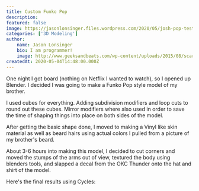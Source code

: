```yaml
---
title: Custom Funko Pop
description: 
featured: false
image: https://jasonlonsinger.files.wordpress.com/2020/05/josh-pop-test-render-1.png?w=1024
categories: ['3D Modeling']
author:
    name: Jason Lonsinger
    bio: I am programmer!
    image: http://www.geeksandbeats.com/wp-content/uploads/2015/08/scared-batman.jpeg
createdAt: 2020-05-04T14:48:00.000Z
---
```


One night I got board (nothing on Netflix I wanted to watch), so I opened up Blender. I decided I was going to make a Funko Pop style model of my brother.

I used cubes for everything. Adding subdivision modifiers and loop cuts to round out these cubes. Mirror modifiers where also used in order to save the time of shaping things into place on both sides of the model.

After getting the basic shape done, I moved to making a Vinyl like skin material as well as beard hairs using actual colors I pulled from a picture of my brother's beard.

About 3-6 hours into making this model, I decided to cut corners and moved the stumps of the arms out of view, textured the body using blenders tools, and slapped a decal from the OKC Thunder onto the hat and shirt of the model.

Here's the final results using Cycles:
<v-carousel>
    <v-carousel-item>
        <v-img contain src="https://jasonlonsinger.files.wordpress.com/2020/05/josh-pop-test-render-1.png?w=1024"></v-img>
    </v-carousel-item>
    <v-carousel-item>
        <v-img contain src="https://jasonlonsinger.files.wordpress.com/2020/05/josh-pop-render-final-1.png?w=1024"></v-img>
    </v-carousel-item>
    <v-carousel-item>
        <v-img contain src="https://jasonlonsinger.files.wordpress.com/2020/05/josh-pop-test-reneder-1.png?w=1024"></v-img>
    </v-carousel-item>
</v-carousel>
